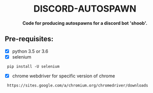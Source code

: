 <p align="center">
	<h1 align="center"> DISCORD-AUTOSPAWN </h1>
  <h4 align="center"> Code for producing autospawns for a discord bot 'shoob'. <h4>
</p>

## Pre-requisites:
- [X] python 3.5 or 3.6
- [X] selenium
```
 pip install -U selenium
 ```
- [X] chrome webdriver for specific version of chrome
```
 https://sites.google.com/a/chromium.org/chromedriver/downloads
 ```
